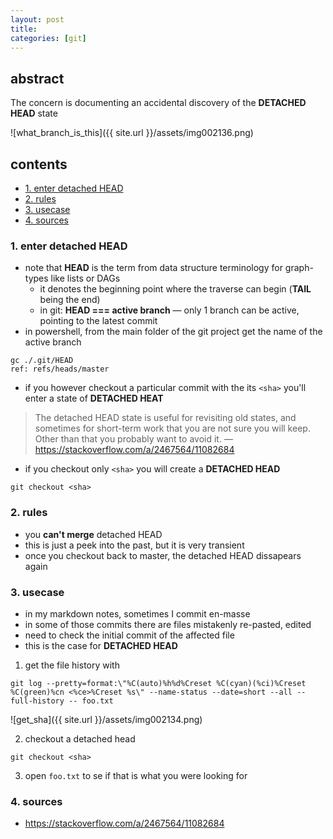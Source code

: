 ```yaml
---
layout: post
title: 
categories: [git]
---
```

## abstract
The concern is documenting an accidental discovery of the **DETACHED HEAD** state

![what_branch_is_this]({{ site.url }}/assets/img002136.png)

## contents
<!-- TOC -->

- [1. enter detached HEAD](#1-enter-detached-head)
- [2. rules](#2-rules)
- [3. usecase](#3-usecase)
- [4. sources](#4-sources)

<!-- /TOC -->

### 1. enter detached HEAD
* note that **HEAD** is the term from data structure terminology for graph-types like lists or DAGs 
    * it denotes the beginning point where the traverse can begin (**TAIL** being the end)
    * in git: **HEAD === active branch** — only 1 branch can be active, pointing to the latest commit
* in powershell, from the main folder of the git project get the name of the active branch

```
gc ./.git/HEAD
ref: refs/heads/master
```
* if you however checkout a particular commit with the its `<sha>` you'll enter a state of **DETACHED HEAT**

> The detached HEAD state is useful for revisiting old states, and sometimes for short-term work that you are not sure you will keep. Other than that you probably want to avoid it.
— https://stackoverflow.com/a/2467564/11082684

* if you checkout only `<sha>` you will create a **DETACHED HEAD**

```
git checkout <sha>
```

### 2. rules 
* you **can't merge** detached HEAD
* this is just a peek into the past, but it is very transient
* once you checkout back to master, the detached HEAD dissapears again

### 3. usecase
* in my markdown notes, sometimes I commit en-masse
* in some of those commits there are files mistakenly re-pasted, edited
* need to check the initial commit of the affected file
* this is the case for **DETACHED HEAD**

1. get the file history with

```
git log --pretty=format:\"%C(auto)%h%d%Creset %C(cyan)(%ci)%Creset %C(green)%cn <%ce>%Creset %s\" --name-status --date=short --all --full-history -- foo.txt
```

![get_sha]({{ site.url }}/assets/img002134.png)

2. checkout a detached head

```
git checkout <sha>
```

3. open `foo.txt` to se if that is what you were looking for

### 4. sources
* https://stackoverflow.com/a/2467564/11082684
